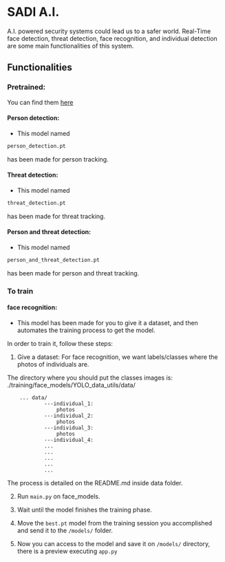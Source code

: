 # SADI A.I.

A.I. powered security systems could lead us to a safer world. Real-Time face detection, threat detection, face recognition, and individual detection are some main functionalities of this system.

## Functionalities

### Pretrained:

You can find them [here](https://drive.google.com/drive/u/1/folders/1S-LVrZYJnvE6kyAmZD0TXXXVHlIOJu1P)

#### Person detection:

- This model named

```python
person_detection.pt
```

has been made for person tracking.

#### Threat detection:

- This model named

```python
threat_detection.pt
```

has been made for threat tracking.

#### Person and threat detection:

- This model named

```python
person_and_threat_detection.pt
```

has been made for person and threat tracking.

### To train

#### face recognition:

- This model has been made for you to give it a dataset, and then automates the training process to get the model.

In order to train it, follow these steps:

1. Give a dataset: For face recognition, we want labels/classes where the photos of individuals are.

The directory where you should put the classes images is: ./training/face_models/YOLO_data_utils/data/

        ... data/
                ---individual_1:
                    photos
                ---individual_2:
                    photos
                ---individual_3:
                    photos
                ---individual_4:
                ...
                ...
                ...
                ...
                ...

The process is detailed on the README.md inside data folder.

2. Run `main.py` on face_models.

3. Wait until the model finishes the training phase.

4. Move the `best.pt` model from the training session you accomplished and send it to the `/models/` folder.

5. Now you can access to the model and save it on `/models/` directory, there is a preview executing `app.py`
